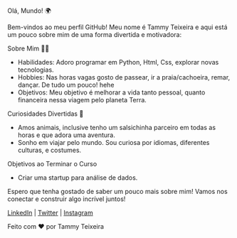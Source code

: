 
Olá, Mundo! 🌍

Bem-vindos ao meu perfil GitHub! Meu nome é Tammy Teixeira e aqui está um pouco sobre mim de uma forma divertida e motivadora:

Sobre Mim 🧑‍💻


- Habilidades: Adoro programar em Python, Html, Css, explorar novas tecnologias.
- Hobbies: Nas horas vagas gosto de passear, ir a praia/cachoeira, remar, dançar. De tudo um pouco! hehe
- Objetivos: Meu objetivo é melhorar a vida tanto pessoal, quanto financeira nessa viagem pelo planeta Terra.

Curiosidades Divertidas 🎉

- Amos animais, inclusive tenho um salsichinha parceiro em todas as horas e que adora uma aventura.
- Sonho em viajar pelo mundo. Sou curiosa por idiomas, diferentes culturas, e costumes.


Objetivos ao Terminar o Curso

- Criar uma startup para análise de dados.

Espero que tenha gostado de saber um pouco mais sobre mim! Vamos nos conectar e construir algo incrível juntos!

[LinkedIn](#) | [Twitter](#) | [Instagram](#)

Feito com ❤️ por Tammy Teixeira
